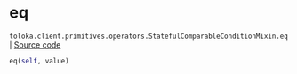 # eq
`toloka.client.primitives.operators.StatefulComparableConditionMixin.eq` | [Source code](https://github.com/Toloka/toloka-kit/blob/v1.1.4/src/client/primitives/operators.py#L197)

```python
eq(self, value)
```

